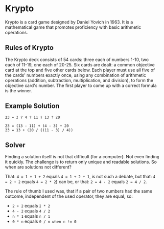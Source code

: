 # Krypto

Krypto is a card game designed by Daniel Yovich in 1963. It is a mathematical
game that promotes proficiency with basic arithmetic operations. 

## Rules of Krypto
The Krypto deck consists of 54 cards: three each of numbers 1-10, two each of
11-19, one each of 20-25. Six cards are dealt:
a common objective card at the top and five other cards below. Each player must
use all five of the cards' numbers exactly once, using any combination of
arithmetic operations (addition, subtraction, multiplication, and division), to
form the objective card's number. The first player to come up with a correct
formula is the winner.

## Example Solution
```
23 = 3 ? 4 ? 11 ? 13 ? 20

23 = (13 - 11) + (4 - 3) + 20
23 = 13 + (20 / ((11 - 3) / 4))
```

## Solver
Finding a solution itself is not that difficult (for a computer). Not even
finding it quickly. The challenge is to return only unique and readable
solutions. So when are solutions not different?

That: `4 = 1 + 1 + 2` equals `4 = 1 + 2 + 1`, is not such a debate, but
that: `4 = 2 + 2` equals `4 = 2 * 2`) can be, or that: `2 = 4 - 2` equals `2 = 4 / 2`.

The rule of thumb I used was, that if a pair of two numbers had the same
outcome, independent of the used operator, they are equal, so:
* `2 + 2` equals `2 * 2`
* `4 - 2` equals `4 / 2`
* `n * 1` equals `n / 1`
* `0 * n` equals `0 / n when n != 0`
